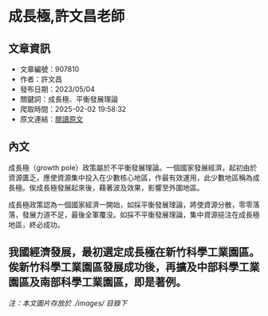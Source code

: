 # 成長極,許文昌老師

## 文章資訊
- 文章編號：907810
- 作者：許文昌
- 發布日期：2023/05/04
- 關鍵詞：成長極、平衡發展理論
- 爬取時間：2025-02-02 19:58:32
- 原文連結：[閱讀原文](https://real-estate.get.com.tw/Columns/detail.aspx?no=907810)

## 內文
成長極（growth pole）政策屬於不平衡發展理論。一個國家發展經濟，起初由於資源匱乏，應使資源集中投入在少數核心地區，作最有效運用，此少數地區稱為成長極。俟成長極發展起來後，藉著波及效果，影響至外圍地區。

成長極政策認為一個國家經濟一開始，如採平衡發展理論，將使資源分散，零零落落，發展力道不足，最後全軍覆没。如採不平衡發展理論，集中資源挹注在成長極地區，終必成功。

我國經濟發展，最初選定成長極在新竹科學工業園區。俟新竹科學工業園區發展成功後，再擴及中部科學工業園區及南部科學工業園區，即是著例。
---
*注：本文圖片存放於 ./images/ 目錄下*
